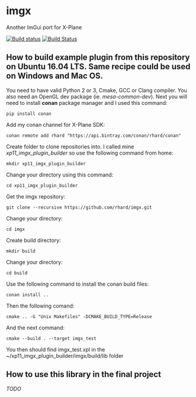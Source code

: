 # imgx

Another ImGui port for X-Plane

[![Build status](https://ci.appveyor.com/api/projects/status/5j47wbf9tibufse8?svg=true)](https://ci.appveyor.com/project/rhard/imgx)
[![Build Status](https://travis-ci.org/rhard/imgx.svg?branch=master)](https://travis-ci.org/rhard/imgx)

## How to build example plugin from this repository on Ubuntu 16.04 LTS. Same recipe could be used on Windows and Mac OS.

You need to have valid Python 2 or 3, Cmake, GCC or Clang compiler. You also need an OpenGL dev package (ie. *mesa-common-dev*).
Next you will need to install **conan** package manager and I used this command:

```pip install conan```

Add my conan channel for X-Plane SDK:

```conan remote add rhard "https://api.bintray.com/conan/rhard/conan"```

Create folder to clone repositories into. I called mine *xp11_imgx_plugin_builder* so use the following command from home:

```mkdir xp11_imgx_plugin_builder```

Change your directory using this command:

```cd xp11_imgx_plugin_builder```

Get the imgx repository:

```git clone --recursive https://github.com/rhard/imgx.git```

Change your directory:

```cd imgx```

Create build directory:

```mkdir build```

Change your directory:

```cd build```

Use the following command to install the conan build files:

```conan install ..```

Then the following comand:

```cmake .. -G "Unix Makefiles" -DCMAKE_BUILD_TYPE=Release```

And the next command:

```cmake --build . --target imgx_test```

You then should find imgx_test.xpl in the ~/xp11_imgx_plugin_builder/imgx/build/lib folder

## How to use this library in the final project

*TODO*




